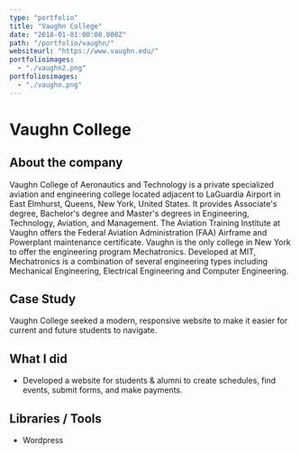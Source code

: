 ```yaml
---
type: "portfolio"
title: "Vaughn College"
date: "2018-01-01:00:00.000Z"
path: "/portfolio/vaughn/"
websiteurl: "https://www.vaughn.edu/"
portfolioimages:
  - "./vaughn2.png"
portfoliosimages:
  - "./vaughn.png"
---
```


# Vaughn College

## About the company
Vaughn College of Aeronautics and Technology is a private specialized aviation and engineering college located adjacent to LaGuardia Airport in East Elmhurst, Queens, New York, United States. It provides Associate's degree, Bachelor's degree and Master's degrees in Engineering, Technology, Aviation, and Management. The Aviation Training Institute at Vaughn offers the Federal Aviation Administration (FAA) Airframe and Powerplant maintenance certificate. Vaughn is the only college in New York to offer the engineering program Mechatronics. Developed at MIT, Mechatronics is a combination of several engineering types including Mechanical Engineering, Electrical Engineering and Computer Engineering.

## Case Study

Vaughn College seeked a modern, responsive website to make it easier for current and future students to navigate. 

## What I did
- Developed a website for students & alumni to create schedules, find events, submit forms, and make payments.

## Libraries / Tools
- Wordpress